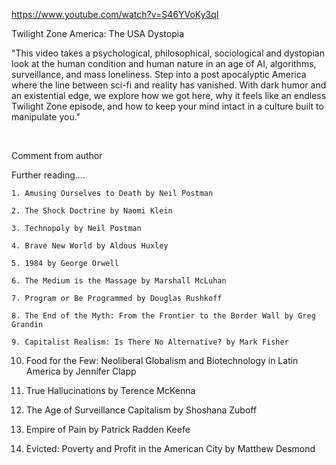https://www.youtube.com/watch?v=S46YVoKy3qI

Twilight Zone America: The USA Dystopia

"This video takes a psychological, philosophical, sociological and dystopian look at the human condition and human nature in an age of AI, algorithms, surveillance, and mass loneliness. Step into a post apocalyptic America where the line between sci-fi and reality has vanished. With dark humor and an existential edge, we explore how we got here, why it feels like an endless Twilight Zone episode, and how to keep your mind intact in a culture built to manipulate you."

&nbsp;

Comment from author


Further reading....



    1. Amusing Ourselves to Death by Neil Postman

    2. The Shock Doctrine by Naomi Klein

    3. Technopoly by Neil Postman

    4. Brave New World by Aldous Huxley

    5. 1984 by George Orwell

    6. The Medium is the Massage by Marshall McLuhan

    7. Program or Be Programmed by Douglas Rushkoff

    8. The End of the Myth: From the Frontier to the Border Wall by Greg Grandin

    9. Capitalist Realism: Is There No Alternative? by Mark Fisher

   10. Food for the Few: Neoliberal Globalism and Biotechnology in Latin America by Jennifer Clapp

   11. True Hallucinations by Terence McKenna

   12. The Age of Surveillance Capitalism by Shoshana Zuboff

   13. Empire of Pain by Patrick Radden Keefe

   14. Evicted: Poverty and Profit in the American City by Matthew Desmond






